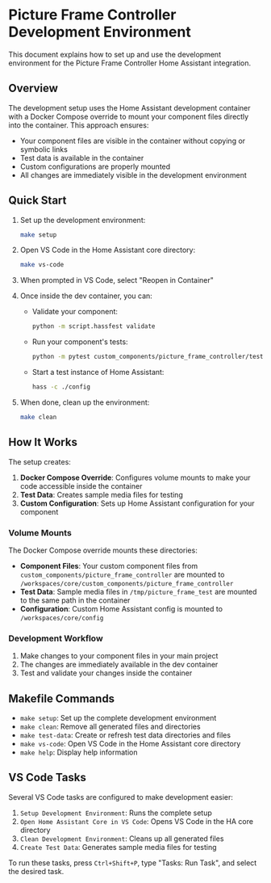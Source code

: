 # Picture Frame Controller Development Environment

This document explains how to set up and use the development environment for the Picture Frame Controller Home Assistant integration.

## Overview

The development setup uses the Home Assistant development container with a Docker Compose override to mount your component files directly into the container. This approach ensures:

- Your component files are visible in the container without copying or symbolic links
- Test data is available in the container
- Custom configurations are properly mounted
- All changes are immediately visible in the development environment

## Quick Start

1. Set up the development environment:
   ```bash
   make setup
   ```

2. Open VS Code in the Home Assistant core directory:
   ```bash
   make vs-code
   ```

3. When prompted in VS Code, select "Reopen in Container"

4. Once inside the dev container, you can:
   - Validate your component:
     ```bash
     python -m script.hassfest validate
     ```
   - Run your component's tests:
     ```bash
     python -m pytest custom_components/picture_frame_controller/tests/
     ```
   - Start a test instance of Home Assistant:
     ```bash
     hass -c ./config
     ```

5. When done, clean up the environment:
   ```bash
   make clean
   ```

## How It Works

The setup creates:

1. **Docker Compose Override**: Configures volume mounts to make your code accessible inside the container
2. **Test Data**: Creates sample media files for testing
3. **Custom Configuration**: Sets up Home Assistant configuration for your component

### Volume Mounts

The Docker Compose override mounts these directories:

- **Component Files**: Your custom component files from `custom_components/picture_frame_controller` are mounted to `/workspaces/core/custom_components/picture_frame_controller`
- **Test Data**: Sample media files in `/tmp/picture_frame_test` are mounted to the same path in the container
- **Configuration**: Custom Home Assistant config is mounted to `/workspaces/core/config`

### Development Workflow

1. Make changes to your component files in your main project
2. The changes are immediately available in the dev container
3. Test and validate your changes inside the container

## Makefile Commands

- `make setup`: Set up the complete development environment
- `make clean`: Remove all generated files and directories
- `make test-data`: Create or refresh test data directories and files
- `make vs-code`: Open VS Code in the Home Assistant core directory
- `make help`: Display help information

## VS Code Tasks

Several VS Code tasks are configured to make development easier:

1. `Setup Development Environment`: Runs the complete setup
2. `Open Home Assistant Core in VS Code`: Opens VS Code in the HA core directory
3. `Clean Development Environment`: Cleans up all generated files
4. `Create Test Data`: Generates sample media files for testing

To run these tasks, press `Ctrl+Shift+P`, type "Tasks: Run Task", and select the desired task.